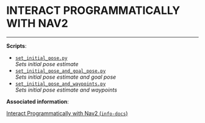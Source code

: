 <h1>INTERACT PROGRAMMATICALLY WITH NAV2</h1>

---

**Scripts**:

- [`set_initial_pose.py`](./set_initial_pose.py) <br> *Sets initial pose estimate*
- [`set_initial_pose_and_goal_pose.py`](./set_initial_pose_and_goal_pose.py) <br> *Sets initial pose estimate and goal pose*
- [`set_initial_pose_and_waypoints.py`](./set_initial_pose_and_waypoints.py) <br> *Sets initial pose estimate and waypoints*

**Associated information**:

[Interact Programmatically with Nav2 (`info-docs`)](../../info-docs/interact-programmatically-with-nav2/)
